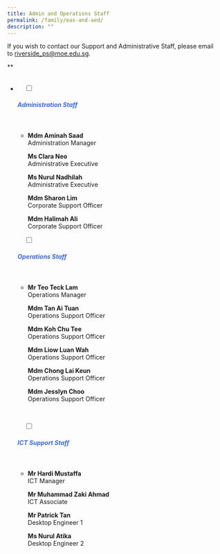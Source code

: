 ```yaml
---
title: Admin and Operations Staff
permalink: /family/eas-and-aed/
description: ""
---
```

If you wish to contact our Support and Administrative Staff, please email to [riverside\_ps@moe.edu.sg](mailto:riverside_ps@moe.edu.sg).

**  

<ul class="jekyllcodex\_accordion">
  <li>
    <input type="checkbox" id="accordion1">
		<label for="accordion1"><h5 style="color:RoyalBlue">Administration Staff</h5></label>

    <div>
<ul>
<li>
	
**Mdm Aminah Saad**  
Administration Manager

**Ms Clara Neo**  
Administrative Executive

**Ms Nurul Nadhilah**   
Administrative Executive

**Mdm Sharon Lim**  
Corporate Support Officer

**Mdm Halimah Ali**  
Corporate Support Officer
  </li>
			</ul>
			</div>
				
    <input type="checkbox" id="accordion2">
    <label for="accordion2"><h5 style="color:RoyalBlue">Operations Staff</h5></label>

    <div>
<ul>
<li>
	
**Mr Teo Teck Lam**  
Operations Manager

**Mdm Tan Ai Tuan**  
Operations Support Officer

**Mdm Koh Chu Tee**  
Operations Support Officer

**Mdm Liow Luan Wah**  
Operations Support Officer

**Mdm Chong Lai Keun**  
Operations Support Officer

**Mdm Jesslyn Choo**  
Operations Support Officer
  </li>
			</ul>
    </div>

    <input type="checkbox" id="accordion3">
    <label for="accordion3"><h5 style="color:RoyalBlue">ICT Support Staff</h5>

    <div>
<ul>
	<li>
		
**Mr Hardi Mustaffa**  
ICT Manager

**Mr Muhammad Zaki Ahmad**  
ICT Associate

**Mr Patrick Tan**  
Desktop Engineer 1

**Ms Nurul Atika**  
Desktop Engineer 2

    </div>
			</ul>
  </li>
